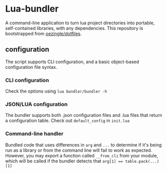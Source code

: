 
# Lua-bundler

A command-line application to turn lua project directories into portable, self-contained libraries, with any dependencies. This repository is bootstrapped from [oezingle/dotfiles](https://github.com/oezingle/dotfiles/tree/master/lib/bundler).

## configuration

The script supports CLI configuration, and a basic object-based configuration file syntax.

### CLI configuration
Check the options using `lua bundler/bundler -h`

### JSON/LUA configuration
The bundler supports both .json configuration files and .lua files that return a configuration table. Check out `default_config` in `init.lua`

### Command-line handler
Bundled code that uses differences in `arg` and `...` to determine if it's being run as a library or from the command line will fail to work as expected. However, you may export a function called `__from_cli` from your module, which will be called if the bundler detects that `arg[1] == table.pack(...)[1]`